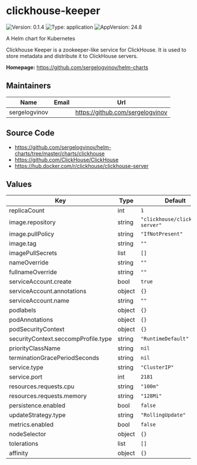 # clickhouse-keeper

![Version: 0.1.4](https://img.shields.io/badge/Version-0.1.4-informational?style=flat-square) ![Type: application](https://img.shields.io/badge/Type-application-informational?style=flat-square) ![AppVersion: 24.8](https://img.shields.io/badge/AppVersion-24.8-informational?style=flat-square)

A Helm chart for Kubernetes

Clickhouse Keeper is a zookeeper-like service for ClickHouse.
It is used to store metadata and distribute it to ClickHouse servers.

**Homepage:** <https://github.com/sergelogvinov/helm-charts>

## Maintainers

| Name | Email | Url |
| ---- | ------ | --- |
| sergelogvinov |  | <https://github.com/sergelogvinov> |

## Source Code

* <https://github.com/sergelogvinov/helm-charts/tree/master/charts/clickhouse>
* <https://github.com/ClickHouse/ClickHouse>
* <https://hub.docker.com/r/clickhouse/clickhouse-server>

## Values

| Key | Type | Default | Description |
|-----|------|---------|-------------|
| replicaCount | int | `1` |  |
| image.repository | string | `"clickhouse/clickhouse-server"` |  |
| image.pullPolicy | string | `"IfNotPresent"` |  |
| image.tag | string | `""` |  |
| imagePullSecrets | list | `[]` |  |
| nameOverride | string | `""` |  |
| fullnameOverride | string | `""` |  |
| serviceAccount.create | bool | `true` |  |
| serviceAccount.annotations | object | `{}` |  |
| serviceAccount.name | string | `""` |  |
| podlabels | object | `{}` |  |
| podAnnotations | object | `{}` |  |
| podSecurityContext | object | `{}` |  |
| securityContext.seccompProfile.type | string | `"RuntimeDefault"` |  |
| priorityClassName | string | `nil` |  |
| terminationGracePeriodSeconds | string | `nil` |  |
| service.type | string | `"ClusterIP"` |  |
| service.port | int | `2181` |  |
| resources.requests.cpu | string | `"100m"` |  |
| resources.requests.memory | string | `"128Mi"` |  |
| persistence.enabled | bool | `false` |  |
| updateStrategy.type | string | `"RollingUpdate"` |  |
| metrics.enabled | bool | `false` |  |
| nodeSelector | object | `{}` |  |
| tolerations | list | `[]` |  |
| affinity | object | `{}` |  |
